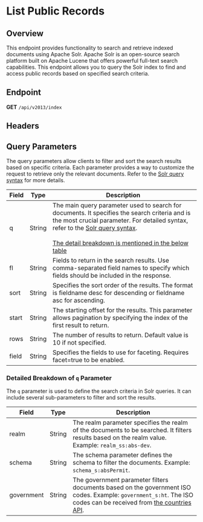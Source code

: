 # List Public Records

## Overview
This endpoint provides functionality to search and retrieve indexed documents using Apache Solr. Apache Solr is an open-source search platform built on Apache Lucene that offers powerful full-text search capabilities. This endpoint allows you to query the Solr index to find and access public records based on specified search criteria.


## Endpoint
**GET** `/api/v2013/index`

## Headers
<!--@include: @/../components/common/header/realm-accept.md-->

## Query Parameters

The query parameters allow clients to filter and sort the search results based on specific criteria. Each parameter provides a way to customize the request to retrieve only the relevant documents. Refer to the [Solr query syntax](https://solr.apache.org/guide/8_11/query-syntax-and-parsing.html) for more details.

| Field | Type  | Description  |
| ----- | ----- | ------------ |
| q     | String | The main query parameter used to search for documents. It specifies the search criteria and is the most crucial parameter. For detailed syntax, refer to the [Solr query syntax](https://solr.apache.org/guide/8_11/query-syntax-and-parsing.html). <br /><br />[The detail breakdown is mentioned in the below table](/ircc/solr.html#detailed-breakdown-of-q-parameter) |
| fl    | String              | Fields to return in the search results. Use comma-separated field names to specify which fields should be included in the response.     |
| sort  | String              | Specifies the sort order of the results. The format is fieldname desc for descending or fieldname asc for ascending.   |
| start | String              | The starting offset for the results. This parameter allows pagination by specifying the index of the first result to return.             |
| rows  | String              | The number of results to return. Default value is 10 if not specified.                             |
| field | String              | Specifies the fields to use for faceting. Requires facet=true to be enabled.                       |

### Detailed Breakdown of `q` Parameter

The `q` parameter is used to define the search criteria in Solr queries. It can include several sub-parameters to filter and sort the results.

| Field      | Type                | Description   |
| ---------- | ------------------- | ------------- |
| realm      | String | The realm parameter specifies the realm of the documents to be searched. It filters results based on the realm value. Example: `realm_ss:abs-dev`.                                              |
| schema     | String              | The schema parameter defines the schema to filter the documents. Example: `schema_s:absPermit`.  |
| government | String              | The government parameter filters documents based on the government ISO codes. Example: `government_s:ht`. The ISO codes can be received from [the countries API](/thesaurus/general/countries). |
